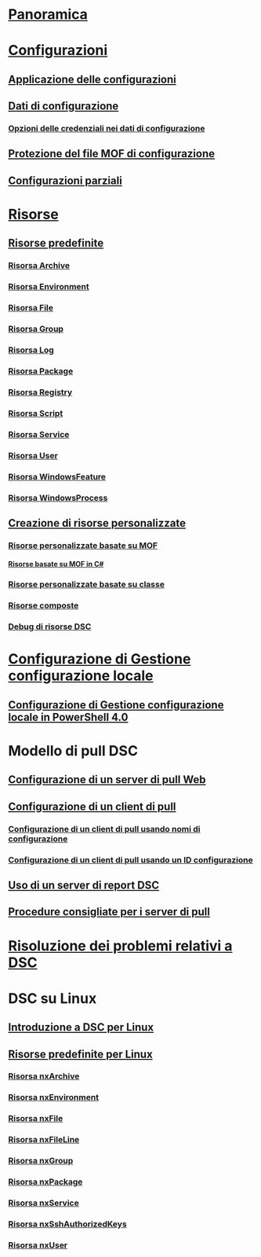 # [Panoramica](overview.md)

# [Configurazioni](configurations.md)
## [Applicazione delle configurazioni](enactingConfigurations.md)
## [Dati di configurazione](configData.md)
### [Opzioni delle credenziali nei dati di configurazione](configDataCredentials.md)
## [Protezione del file MOF di configurazione](secureMOF.md)
## [Configurazioni parziali](partialConfigs.md)
# [Risorse](resources.md)
## [Risorse predefinite](builtInResource.md)
### [Risorsa Archive](archiveResource.md)
### [Risorsa Environment](environmentResource.md)
### [Risorsa File](fileResource.md)
### [Risorsa Group](groupResource.md)
### [Risorsa Log](logResource.md)
### [Risorsa Package](packageResource.md)
### [Risorsa Registry](registryResource.md)
### [Risorsa Script](scriptResource.md)
### [Risorsa Service](serviceResource.md)
### [Risorsa User](userResource.md)
### [Risorsa WindowsFeature](windowsfeatureResource.md)
### [Risorsa WindowsProcess](windowsProcessResource.md)
## [Creazione di risorse personalizzate](authoringResource.md) 
### [Risorse personalizzate basate su MOF](authoringResourceMOF.md)
#### [Risorse basate su MOF in C#](authoringResourceMofCS.md)
### [Risorse personalizzate basate su classe](authoringResourceClass.md)
### [Risorse composte](authoringResourceComposite.md)
### [Debug di risorse DSC](debugResource.md)

# [Configurazione di Gestione configurazione locale](metaConfig.md)
## [Configurazione di Gestione configurazione locale in PowerShell 4.0](metaConfig4.md)

# Modello di pull DSC
## [Configurazione di un server di pull Web](pullServer.md)
## [Configurazione di un client di pull](pullClient.md)
### [Configurazione di un client di pull usando nomi di configurazione](pullClientConfigNames.md)
### [Configurazione di un client di pull usando un ID configurazione](pullClientConfigID.md)
## [Uso di un server di report DSC](reportServer.md)
## [Procedure consigliate per i server di pull](secureServer.md)

# [Risoluzione dei problemi relativi a DSC](troubleshooting.md)

# DSC su Linux
## [Introduzione a DSC per Linux](lnxGettingStarted.md)
## [Risorse predefinite per Linux](lnxBuiltInResources.md)
### [Risorsa nxArchive](lnxArchiveResource.md)
### [Risorsa nxEnvironment](lnxEnvironmentResource.md)
### [Risorsa nxFile](lnxFileResource.md)
### [Risorsa nxFileLine](lnxFileLineResource.md)
### [Risorsa nxGroup](lnxGroupResource.md)
### [Risorsa nxPackage](lnxPackageResource.md)
### [Risorsa nxService](lnxServiceResource.md)
### [Risorsa nxSshAuthorizedKeys](lnxSshAuthorizedKeysResource.md)
### [Risorsa nxUser](lnxUserResource.md)
<!--HONumber=Feb16_HO4-->
